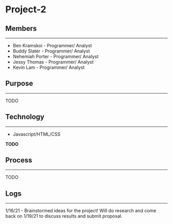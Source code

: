 # Project-2

## Members

---

* Ben Kramskoi - Programmer/ Analyst
* Buddy Slater - Programmer/ Analyst
* Nehemiah Porter - Programmer/ Analyst
* Jessy Thomas - Programmer/ Analyst
* Kevin Lam - Programmer/ Analyst

## Purpose

---

TODO

## Technology

---

* Javascript/HTML/CSS

**TODO**

## Process

---

TODO

## Logs

---

1/16/21 - Brainstormed ideas for the project! Will do research and come back on 1/19/21 to discuss results and submit proposal.
